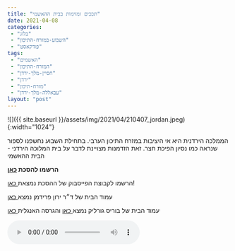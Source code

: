 ```yaml
---
title: "תככים ומזימות בבית ההאשמי"
date: 2021-04-08
categories: 
 - "בלוג"
 - "השבוע-במזרח-התיכון"
 - "פודקאסט"
tags: 
 - "האשמים"
 - "המזרח-התיכון"
 - "חסיין-מלך-ירדן"
 - "ירדן"
 - "מזרח-תיכון"
 - "עבאללה-מלך-ירדן"
layout: "post"
---
```


![]({{ site.baseurl }}/assets/img/2021/04/210407_jordan.jpeg){:width="1024"}

הממלכה הירדנית היא אי היציבות במזרח התיכון הערבי. בתחילת השבוע נחשפנו לספור שנראה כמו נסיון הפיכת חצר. זאת הזדמנות מצויינת לדבר על בית המלוכה הירדני - הבית ההאשמי

**הרשמו להסכת [כאן](https://anchor.fm/hashavua)**

הרשמו לקבוצת הפייסבוק של ההסכת נמצאת[ כאן](https://www.facebook.com/%D7%94%D7%A9%D7%91%D7%95%D7%A2-%D7%91%D7%9E%D7%96%D7%A8%D7%97-%D7%94%D7%AA%D7%99%D7%9B%D7%95%D7%9F-106108581379570)!

עמוד הבית של ד״ר ירון פרידמן נמצא[ כאן](https://sites.google.com/site/learnspokenarabic)

עמוד הבית של בוריס גורליק נמצא[ כאן](http://he.gorelik.net/about) והגרסה האנגלית[ כאן](http://gorelik.net/about/)

<audio controls src="https://d3ctxlq1ktw2nl.cloudfront.net/staging/2021-3-8/173375090-44100-2-6faeab6701c82.m4a" class=" wp-block-audio"></audio>
